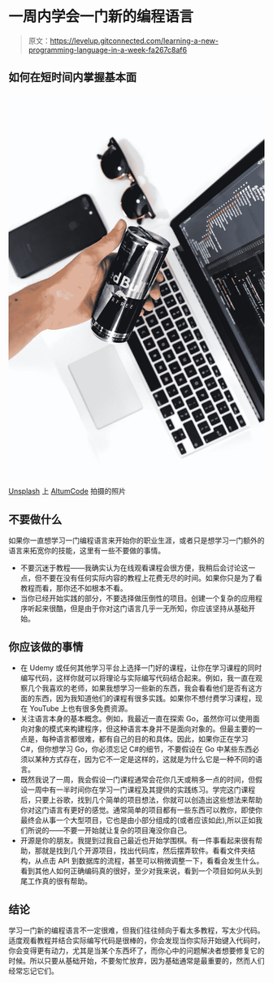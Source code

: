 # 一周内学会一门新的编程语言

> 原文：<https://levelup.gitconnected.com/learning-a-new-programming-language-in-a-week-fa267c8af6>

## 如何在短时间内掌握基本面

![](img/e6ffae3f24e1bfca70b14986f0678c21.png)

[Unsplash](https://unsplash.com/photos/5Uh9DfKDb9I) 上 [AltumCode](https://unsplash.com/@altumcode) 拍摄的照片

## 不要做什么

如果你一直想学习一门编程语言来开始你的职业生涯，或者只是想学习一门额外的语言来拓宽你的技能，这里有一些不要做的事情。

*   不要沉迷于教程——我确实认为在线观看课程会很方便，我稍后会讨论这一点，但不要在没有任何实际内容的教程上花费无尽的时间。如果你只是为了看教程而看，那你还不如根本不看。
*   当你已经开始实践的部分，不要选择做压倒性的项目。创建一个复杂的应用程序听起来很酷，但是由于你对这门语言几乎一无所知，你应该坚持从基础开始。

## 你应该做的事情

*   在 Udemy 或任何其他学习平台上选择一门好的课程，让你在学习课程的同时编写代码，这样你就可以将理论与实际编写代码结合起来。例如，我一直在观察几个我喜欢的老师，如果我想学习一些新的东西，我会看看他们是否有这方面的东西，因为我知道他们的课程有很多实践。如果你不想付费学习课程，现在 YouTube 上也有很多免费资源。
*   关注语言本身的基本概念。例如，我最近一直在探索 Go，虽然你可以使用面向对象的模式来构建程序，但这种语言本身并不是面向对象的。但最主要的一点是，每种语言都很难，都有自己的目的和具体。因此，如果你正在学习 C#，但你想学习 Go，你必须忘记 C#的细节，不要假设在 Go 中某些东西必须以某种方式存在，因为它不一定是这样的，这就是为什么它是一种不同的语言。
*   既然我说了一周，我会假设一门课程通常会花你几天或稍多一点的时间，但假设一周中有一半时间你在学习一门课程及其提供的实践练习。学完这门课程后，只要上谷歌，找到几个简单的项目想法，你就可以创造出这些想法来帮助你对这门语言有更好的感觉。通常简单的项目都有一些东西可以教你，即使你最终会从事一个大型项目，它也是由小部分组成的(或者应该如此),所以正如我们所说的——不要一开始就让复杂的项目淹没你自己。
*   开源是你的朋友。我提到过我自己最近也开始学围棋。有一件事看起来很有帮助，那就是找到几个开源项目，找出代码库，然后摆弄软件。看看文件夹结构，从点击 API 到数据库的流程，甚至可以稍微调整一下，看看会发生什么。看到其他人如何正确编码真的很好，至少对我来说，看到一个项目如何从头到尾工作真的很有帮助。

## 结论

学习一门新的编程语言不一定很难，但我们往往倾向于看太多教程，写太少代码。适度观看教程并结合实际编写代码是很棒的，你会发现当你实际开始键入代码时，你会变得更有动力，尤其是当某个东西坏了，而你心中的问题解决者想要修复它的时候。所以只要从基础开始，不要匆忙放弃，因为基础通常是最重要的，然而人们经常忘记它们。